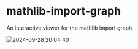 # mathlib-import-graph
An interactive viewer for the mathlib import graph

![2024-09-28 20 04 40](https://github.com/user-attachments/assets/0b7bc7b6-9f78-454e-a369-072e1b69df55)
